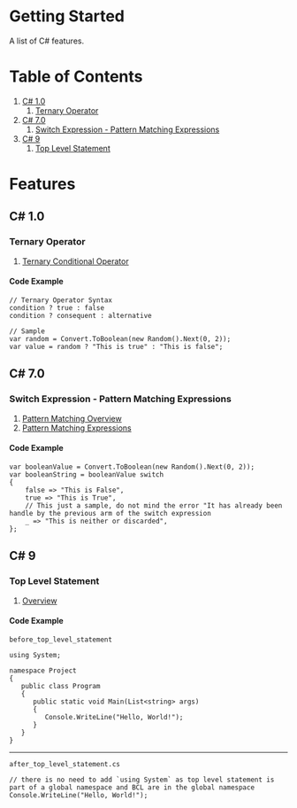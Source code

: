 # Getting Started

A list of C# features.

# Table of Contents

1. [C# 1.0](#c-10)
   1. [Ternary Operator](#ternary-operator)
2. [C# 7.0](#c-70)
   1. [Switch Expression - Pattern Matching Expressions](#switch-expression---pattern-matching-expressions)
2. [C# 9](#c-9)
   1. [Top Level Statement](#top-level-statement)

# Features

## C# 1.0

### Ternary Operator

1. [Ternary Conditional Operator](https://learn.microsoft.com/en-us/dotnet/csharp/language-reference/operators/conditional-operator)

#### Code Example
```
// Ternary Operator Syntax
condition ? true : false
condition ? consequent : alternative

// Sample
var random = Convert.ToBoolean(new Random().Next(0, 2));
var value = random ? "This is true" : "This is false";
```

## C# 7.0

### Switch Expression - Pattern Matching Expressions

1. [Pattern Matching Overview](https://learn.microsoft.com/en-us/dotnet/csharp/fundamentals/functional/pattern-matching)
2. [Pattern Matching Expressions](https://learn.microsoft.com/en-us/dotnet/csharp/language-reference/operators/switch-expression)

#### Code Example

```
var booleanValue = Convert.ToBoolean(new Random().Next(0, 2));
var booleanString = booleanValue switch
{
    false => "This is False",
    true => "This is True",
    // This just a sample, do not mind the error "It has already been handle by the previous arm of the switch expression
    _ => "This is neither or discarded",
};
```

## C# 9

### Top Level Statement

1. [Overview](https://learn.microsoft.com/en-us/dotnet/csharp/whats-new/csharp-9#top-level-statements)

#### Code Example
`before_top_level_statement`
```
using System;

namespace Project
{
   public class Program
   {
      public static void Main(List<string> args)
      {
         Console.WriteLine("Hello, World!");
      }
   }
}
```

---

`after_top_level_statement.cs`
```
// there is no need to add `using System` as top level statement is part of a global namespace and BCL are in the global namespace
Console.WriteLine("Hello, World!");
```
